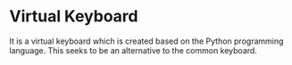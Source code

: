 # Virtual Keyboard

It is a virtual keyboard which is created based on the Python programming language. This seeks to be an alternative to the common keyboard.